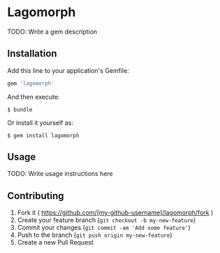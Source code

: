 # Lagomorph

TODO: Write a gem description

## Installation

Add this line to your application's Gemfile:

```ruby
gem 'lagomorph'
```

And then execute:

    $ bundle

Or install it yourself as:

    $ gem install lagomorph

## Usage

TODO: Write usage instructions here

## Contributing

1. Fork it ( https://github.com/[my-github-username]/lagomorph/fork )
2. Create your feature branch (`git checkout -b my-new-feature`)
3. Commit your changes (`git commit -am 'Add some feature'`)
4. Push to the branch (`git push origin my-new-feature`)
5. Create a new Pull Request
